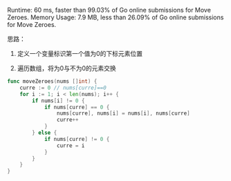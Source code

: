 
Runtime: 60 ms, faster than 99.03% of Go online submissions for Move Zeroes.
Memory Usage: 7.9 MB, less than 26.09% of Go online submissions for Move Zeroes.

思路：

1. 定义一个变量标识第一个值为0的下标元素位置

1. 遍历数组，将为0与不为0的元素交换


```go
func moveZeroes(nums []int) {
	curre := 0 // nums[curre]==0
	for i := 1; i < len(nums); i++ {
		if nums[i] != 0 {
			if nums[curre] == 0 {
				nums[curre], nums[i] = nums[i], nums[curre]
				curre++
			}
		} else {
			if nums[curre] != 0 {
				curre = i
			}
		}
	}
}
```